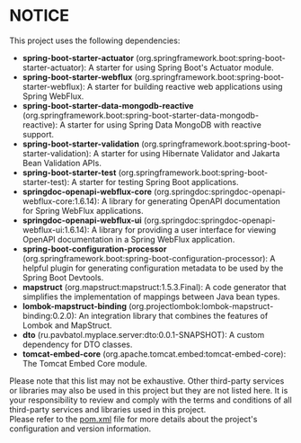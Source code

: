 # NOTICE

This project uses the following dependencies:

- **spring-boot-starter-actuator** (org.springframework.boot:spring-boot-starter-actuator): A starter for using Spring Boot's Actuator module.
- **spring-boot-starter-webflux** (org.springframework.boot:spring-boot-starter-webflux): A starter for building reactive web applications using Spring WebFlux.
- **spring-boot-starter-data-mongodb-reactive** (org.springframework.boot:spring-boot-starter-data-mongodb-reactive): A starter for using Spring Data MongoDB with reactive support.
- **spring-boot-starter-validation** (org.springframework.boot:spring-boot-starter-validation): A starter for using Hibernate Validator and Jakarta Bean Validation APIs.
- **spring-boot-starter-test** (org.springframework.boot:spring-boot-starter-test): A starter for testing Spring Boot applications.
- **springdoc-openapi-webflux-core** (org.springdoc:springdoc-openapi-webflux-core:1.6.14): A library for generating OpenAPI documentation for Spring WebFlux applications.
- **springdoc-openapi-webflux-ui** (org.springdoc:springdoc-openapi-webflux-ui:1.6.14): A library for providing a user interface for viewing OpenAPI documentation in a Spring WebFlux application.
- **spring-boot-configuration-processor** (org.springframework.boot:spring-boot-configuration-processor): A helpful plugin for generating configuration metadata to be used by the Spring Boot Devtools.
- **mapstruct** (org.mapstruct:mapstruct:1.5.3.Final): A code generator that simplifies the implementation of mappings between Java bean types.
- **lombok-mapstruct-binding** (org.projectlombok:lombok-mapstruct-binding:0.2.0): An integration library that combines the features of Lombok and MapStruct.
- **dto** (ru.pavbatol.myplace.server:dto:0.0.1-SNAPSHOT): A custom dependency for DTO classes.
- **tomcat-embed-core** (org.apache.tomcat.embed:tomcat-embed-core): The Tomcat Embed Core module.

Please note that this list may not be exhaustive. Other third-party services or libraries may also be used in this project
but they are not listed here. It is your responsibility to review and comply with the terms and conditions of all
third-party services and libraries used in this project.  
Please refer to the [pom.xml](pom.xml) file for more details about the project's configuration and version information.
